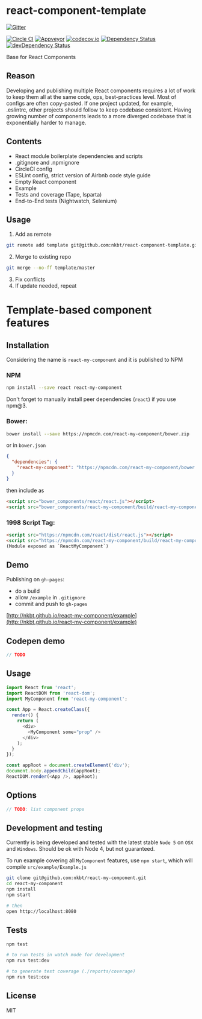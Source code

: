 # react-component-template

[![Gitter](https://badges.gitter.im/Join%20Chat.svg)](https://gitter.im/nkbt/help)

[![Circle CI](https://circleci.com/gh/nkbt/react-component-template.svg?style=shield)](https://circleci.com/gh/nkbt/react-component-template)
[![Appveyor](https://ci.appveyor.com/api/projects/status/mql8v50s8ghr0w1q?svg=true)](https://ci.appveyor.com/project/nkbt/react-component-template)
[![codecov.io](https://codecov.io/github/nkbt/react-component-template/coverage.svg?branch=master)](https://codecov.io/github/nkbt/react-component-template?branch=master)
[![Dependency Status](https://david-dm.org/nkbt/react-component-template.svg)](https://david-dm.org/nkbt/react-component-template)
[![devDependency Status](https://david-dm.org/nkbt/react-component-template/dev-status.svg)](https://david-dm.org/nkbt/react-component-template#info=devDependencies)

Base for React Components

## Reason

Developing and publishing multiple React components requires a lot of work to keep them all at the same code, ops, best-practices level. Most of configs are often copy-pasted. If one project updated, for example, .eslintrc, other projects should follow to keep codebase consistent. Having growing number of components leads to a more diverged codebase that is exponentially harder to manage.


## Contents

- React module boilerplate dependencies and scripts
- .gitignore and .npmignore
- CircleCI config
- ESLint config, strict version of Airbnb code style guide
- Empty React component
- Example
- Tests and coverage (Tape, Isparta)
- End-to-End tests (Nightwatch, Selenium)


## Usage

1. Add as remote

  ```sh
  git remote add template git@github.com:nkbt/react-component-template.git
  ```

2. Merge to existing repo

  ```sh
  git merge --no-ff template/master
  ```

3. Fix conflicts
4. If update needed, repeat


# Template-based component features

## Installation

Considering the name is `react-my-component` and it is published to NPM

### NPM

```sh
npm install --save react react-my-component
```

Don't forget to manually install peer dependencies (`react`) if you use npm@3.


### Bower:
```sh
bower install --save https://npmcdn.com/react-my-component/bower.zip
```

or in `bower.json`

```json
{
  "dependencies": {
    "react-my-component": "https://npmcdn.com/react-my-component/bower.zip"
  }
}
```

then include as
```html
<script src="bower_components/react/react.js"></script>
<script src="bower_components/react-my-component/build/react-my-component.js"></script>
```


### 1998 Script Tag:
```html
<script src="https://npmcdn.com/react/dist/react.js"></script>
<script src="https://npmcdn.com/react-my-component/build/react-my-component.js"></script>
(Module exposed as `ReactMyComponent`)
```


## Demo

Publishing on `gh-pages`:
- do a build
- allow `/example` in `.gitignore`
- commit and push to `gh-pages`

[http://nkbt.github.io/react-my-component/example](http://nkbt.github.io/react-my-component/example)

## Codepen demo

```js
// TODO
```


## Usage
```js
import React from 'react';
import ReactDOM from 'react-dom';
import MyComponent from 'react-my-component';

const App = React.createClass({
  render() {
    return (
      <div>
        <MyComponent some="prop" />
      </div>
    );
  }
});

const appRoot = document.createElement('div');
document.body.appendChild(appRoot);
ReactDOM.render(<App />, appRoot);
```

## Options


```js
// TODO: list component props
```


## Development and testing

Currently is being developed and tested with the latest stable `Node 5` on `OSX` and `Windows`.
Should be ok with Node 4, but not guaranteed.

To run example covering all `MyComponent` features, use `npm start`, which will compile `src/example/Example.js`

```bash
git clone git@github.com:nkbt/react-my-component.git
cd react-my-component
npm install
npm start

# then
open http://localhost:8080
```

## Tests

```bash
npm test

# to run tests in watch mode for development
npm run test:dev

# to generate test coverage (./reports/coverage)
npm run test:cov
```

## License

MIT
